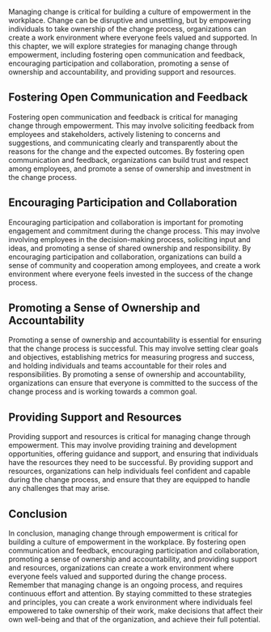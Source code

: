 
Managing change is critical for building a culture of empowerment in the workplace. Change can be disruptive and unsettling, but by empowering individuals to take ownership of the change process, organizations can create a work environment where everyone feels valued and supported. In this chapter, we will explore strategies for managing change through empowerment, including fostering open communication and feedback, encouraging participation and collaboration, promoting a sense of ownership and accountability, and providing support and resources.

Fostering Open Communication and Feedback
-----------------------------------------

Fostering open communication and feedback is critical for managing change through empowerment. This may involve soliciting feedback from employees and stakeholders, actively listening to concerns and suggestions, and communicating clearly and transparently about the reasons for the change and the expected outcomes. By fostering open communication and feedback, organizations can build trust and respect among employees, and promote a sense of ownership and investment in the change process.

Encouraging Participation and Collaboration
-------------------------------------------

Encouraging participation and collaboration is important for promoting engagement and commitment during the change process. This may involve involving employees in the decision-making process, soliciting input and ideas, and promoting a sense of shared ownership and responsibility. By encouraging participation and collaboration, organizations can build a sense of community and cooperation among employees, and create a work environment where everyone feels invested in the success of the change process.

Promoting a Sense of Ownership and Accountability
-------------------------------------------------

Promoting a sense of ownership and accountability is essential for ensuring that the change process is successful. This may involve setting clear goals and objectives, establishing metrics for measuring progress and success, and holding individuals and teams accountable for their roles and responsibilities. By promoting a sense of ownership and accountability, organizations can ensure that everyone is committed to the success of the change process and is working towards a common goal.

Providing Support and Resources
-------------------------------

Providing support and resources is critical for managing change through empowerment. This may involve providing training and development opportunities, offering guidance and support, and ensuring that individuals have the resources they need to be successful. By providing support and resources, organizations can help individuals feel confident and capable during the change process, and ensure that they are equipped to handle any challenges that may arise.

Conclusion
----------

In conclusion, managing change through empowerment is critical for building a culture of empowerment in the workplace. By fostering open communication and feedback, encouraging participation and collaboration, promoting a sense of ownership and accountability, and providing support and resources, organizations can create a work environment where everyone feels valued and supported during the change process. Remember that managing change is an ongoing process, and requires continuous effort and attention. By staying committed to these strategies and principles, you can create a work environment where individuals feel empowered to take ownership of their work, make decisions that affect their own well-being and that of the organization, and achieve their full potential.
